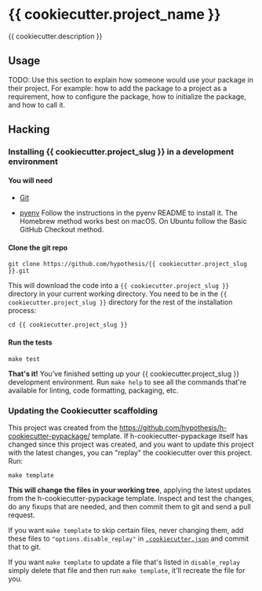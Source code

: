 # {{ cookiecutter.project_name }}

{{ cookiecutter.description }}

Usage
-----

TODO: Use this section to explain how someone would use your package in their project.
For example: how to add the package to a project as a requirement, how to configure the
package, how to initialize the package, and how to call it.

Hacking
-------

### Installing {{ cookiecutter.project_slug }} in a development environment

#### You will need

* [Git](https://git-scm.com/)

* [pyenv](https://github.com/pyenv/pyenv)
  Follow the instructions in the pyenv README to install it.
  The Homebrew method works best on macOS.
  On Ubuntu follow the Basic GitHub Checkout method.

#### Clone the git repo

```terminal
git clone https://github.com/hypothesis/{{ cookiecutter.project_slug }}.git
```

This will download the code into a `{{ cookiecutter.project_slug }}` directory
in your current working directory. You need to be in the
`{{ cookiecutter.project_slug }}` directory for the rest of the installation
process:

```terminal
cd {{ cookiecutter.project_slug }}
```

#### Run the tests

```terminal
make test
```

**That's it!** You’ve finished setting up your {{ cookiecutter.project_slug }}
development environment. Run `make help` to see all the commands that're
available for linting, code formatting, packaging, etc.

### Updating the Cookiecutter scaffolding

This project was created from the
https://github.com/hypothesis/h-cookiecutter-pypackage/ template.
If h-cookiecutter-pypackage itself has changed since this project was created, and
you want to update this project with the latest changes, you can "replay" the
cookiecutter over this project. Run:

```terminal
make template
```

**This will change the files in your working tree**, applying the latest
updates from the h-cookiecutter-pypackage template. Inspect and test the
changes, do any fixups that are needed, and then commit them to git and send a
pull request.

If you want `make template` to skip certain files, never changing them, add
these files to `"options.disable_replay"` in
[`.cookiecutter.json`](.cookiecutter.json) and commit that to git.

If you want `make template` to update a file that's listed in `disable_replay`
simply delete that file and then run `make template`, it'll recreate the file
for you.
